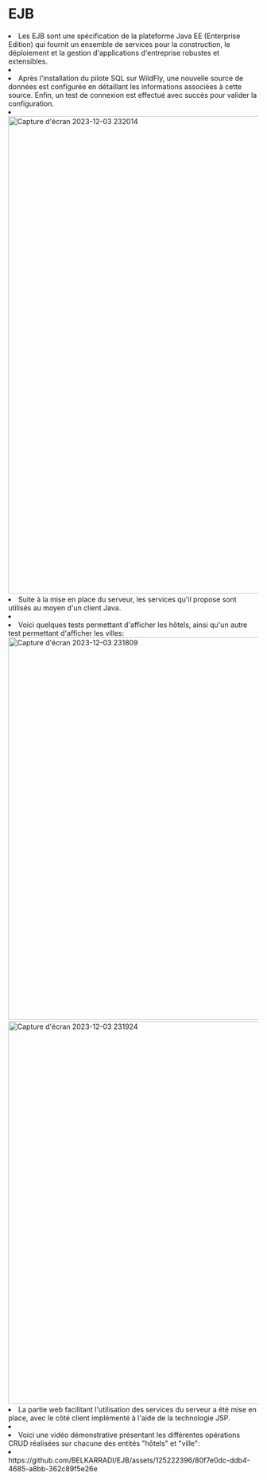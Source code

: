 # EJB

<li>Les EJB sont une spécification de la plateforme Java EE (Enterprise Edition) qui fournit un ensemble de services pour la construction, le déploiement et la gestion d'applications d'entreprise robustes et extensibles.<li/>
<br/>
<li>Après l'installation du pilote SQL sur WildFly, une nouvelle source de données est configurée en détaillant les informations associées à cette source. Enfin, un test de connexion est effectué avec succès pour valider la configuration.<li/>
<br/>
<img width="960" alt="Capture d'écran 2023-12-03 232014" src="https://github.com/BELKARRADI/EJB/assets/125222396/b5f2770c-6eab-4975-8368-b6fddce8262e">

<li>Suite à la mise en place du serveur, les services qu'il propose sont utilisés au moyen d'un client Java.<li/><br/>
<li>Voici quelques tests permettant d'afficher les hôtels, ainsi qu'un autre test permettant d'afficher les villes:<br/>
<img width="769" alt="Capture d'écran 2023-12-03 231809" src="https://github.com/BELKARRADI/EJB/assets/125222396/8216e650-e75f-4bf9-b282-d87b5a74cdb5"><br/>
<img width="769" alt="Capture d'écran 2023-12-03 231924" src="https://github.com/BELKARRADI/EJB/assets/125222396/85302b86-ddbe-4def-b5b4-5e50cfea5d8a"><br/>
<li>La partie web facilitant l'utilisation des services du serveur a été mise en place, avec le côté client implémenté à l'aide de la technologie JSP.<li/><br/>
<li>Voici une vidéo démonstrative présentant les différentes opérations CRUD réalisées sur chacune des entités "hôtels" et "ville":<li/><br/>
https://github.com/BELKARRADI/EJB/assets/125222396/80f7e0dc-ddb4-4685-a8bb-362c89f5e26e

